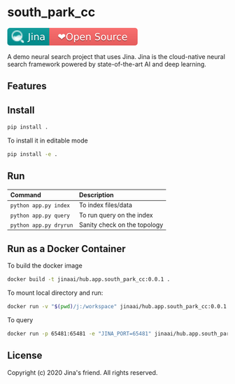 # south_park_cc

[![Jina](https://github.com/jina-ai/jina/blob/master/.github/badges/jina-badge.svg?raw=true  "We fully commit to open-source")](https://get.jina.ai)

A demo neural search project that uses Jina. Jina is the cloud-native neural search framework powered by state-of-the-art AI and deep learning.

## Features

## Install

```bash
pip install .
```

To install it in editable mode

```bash
pip install -e .
```

## Run

| Command | Description |
| :--- | :--- |
|``python app.py index`` | To index files/data |
| ``python app.py query`` | To run query on the index | 
| ``python app.py dryrun`` | Sanity check on the topology | 

## Run as a Docker Container

To build the docker image
```bash
docker build -t jinaai/hub.app.south_park_cc:0.0.1 .
```

To mount local directory and run:
```bash
docker run -v "$(pwd)/j:/workspace" jinaai/hub.app.south_park_cc:0.0.1
``` 

To query
```bash
docker run -p 65481:65481 -e "JINA_PORT=65481" jinaai/hub.app.south_park_cc:0.0.1 search
```

## License

Copyright (c) 2020 Jina's friend. All rights reserved.


